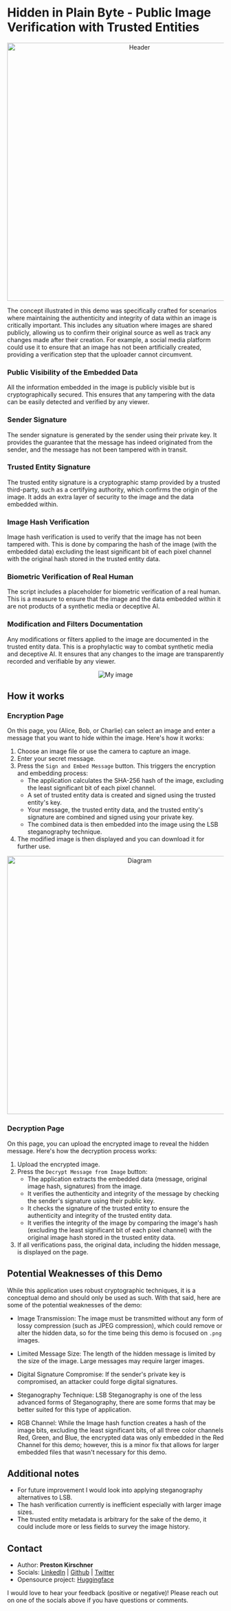 # Hidden in Plain Byte - Public Image Verification with Trusted Entities

<p align="center">
  <img src="header-image.png" alt="Header" width="600">
</p>


The concept illustrated in this demo was specifically crafted for scenarios where maintaining the authenticity and integrity of data within an image is critically important. This includes any situation where images are shared publicly, allowing us to confirm their original source as well as track any changes made after their creation. For example, a social media platform could use it to ensure that an image has not been artificially created, providing a verification step that the uploader cannot circumvent.

### Public Visibility of the Embedded Data

All the information embedded in the image is publicly visible but is cryptographically secured. This ensures that any tampering with the data can be easily detected and verified by any viewer.

### Sender Signature

The sender signature is generated by the sender using their private key. It provides the guarantee that the message has indeed originated from the sender, and the message has not been tampered with in transit.

### Trusted Entity Signature

The trusted entity signature is a cryptographic stamp provided by a trusted third-party, such as a certifying authority, which confirms the origin of the image. It adds an extra layer of security to the image and the data embedded within.

### Image Hash Verification

Image hash verification is used to verify that the image has not been tampered with. This is done by comparing the hash of the image (with the embedded data) excluding the least significant bit of each pixel channel with the original hash stored in the trusted entity data.

### Biometric Verification of Real Human

The script includes a placeholder for biometric verification of a real human. This is a measure to ensure that the image and the data embedded within it are not products of a synthetic media or deceptive AI.

### Modification and Filters Documentation

Any modifications or filters applied to the image are documented in the trusted entity data. This is a prophylactic way to combat synthetic media and deceptive AI. It ensures that any changes to the image are transparently recorded and verifiable by any viewer.

<p align="center">
  <img src="https://media2.giphy.com/media/v1.Y2lkPTc5MGI3NjExOWU4ZGVlNjIxNjE0OTk1NGFiNWNjZmUzM2ZiYTljY2IzYTFlOTQyOSZlcD12MV9pbnRlcm5hbF9naWZzX2dpZklkJmN0PWc/xFyxZjsX4ItgERKObC/giphy.gif" alt="My image">
</p>


## How it works

### Encryption Page

On this page, you (Alice, Bob, or Charlie) can select an image and enter a message that you want to hide within the image. Here's how it works:

1. Choose an image file or use the camera to capture an image.
2. Enter your secret message.
3. Press the `Sign and Embed Message` button. This triggers the encryption and embedding process:
   - The application calculates the SHA-256 hash of the image, excluding the least significant bit of each pixel channel.
   - A set of trusted entity data is created and signed using the trusted entity's key.
   - Your message, the trusted entity data, and the trusted entity's signature are combined and signed using your private key.
   - The combined data is then embedded into the image using the LSB steganography technique.
4. The modified image is then displayed and you can download it for further use.

<p align="center">
  <img src="diagram-1.png" alt="Diagram" width="600">
</p>


### Decryption Page

On this page, you can upload the encrypted image to reveal the hidden message. Here's how the decryption process works:

1. Upload the encrypted image.
2. Press the `Decrypt Message from Image` button:
   - The application extracts the embedded data (message, original image hash, signatures) from the image.
   - It verifies the authenticity and integrity of the message by checking the sender's signature using their public key.
   - It checks the signature of the trusted entity to ensure the authenticity and integrity of the trusted entity data.
   - It verifies the integrity of the image by comparing the image's hash (excluding the least significant bit of each pixel channel) with the original image hash stored in the trusted entity data.
3. If all verifications pass, the original data, including the hidden message, is displayed on the page.

## Potential Weaknesses of this Demo

While this application uses robust cryptographic techniques, it is a conceptual demo and should only be used as such. With that said, here are some of the potential weaknesses of the demo:

* Image Transmission: The image must be transmitted without any form of lossy compression (such as JPEG compression), which could remove or alter the hidden data, so for the time being this demo is focused on `.png` images.
  
* Limited Message Size: The length of the hidden message is limited by the size of the image. Large messages may require larger images.

* Digital Signature Compromise: If the sender's private key is compromised, an attacker could forge digital signatures.

* Steganography Technique: LSB Steganography is one of the less advanced forms of Steganography, there are some forms that may be better suited for this type of application.

* RGB Channel: While the Image hash function creates a hash of the image bits, excluding the least significant bits, of all three color channels Red, Green, and Blue, the encrypted data was only embedded in the Red Channel for this demo; however, this is a minor fix that allows for larger embedded files that wasn't necessary for this demo.

## Additional notes

- For future improvement I would look into applying steganography alternatives to LSB.
- The hash verification currently is inefficient especially with larger image sizes.
- The trusted entity metadata is arbitrary for the sake of the demo, it could include more or less fields to survey the image history.

## Contact

- Author: **Preston Kirschner**
- Socials: [LinkedIn](https://www.linkedin.com/in/preston-kirschner/) | [Github](https://github.com/P-carth) | [Twitter](https://twitter.com/Prestonk_)
- Opensource project: [Huggingface](https://huggingface.co/spaces/P-carth/hidden_in_plain_byte-public_image_verification)

I would love to hear your feedback (positive or negative)! Please reach out on one of the socials above if you have questions or comments.
